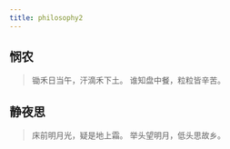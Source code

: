 ```yaml
---
title: philosophy2
---
```


## 悯农
> 锄禾日当午，汗滴禾下土。
> 谁知盘中餐，粒粒皆辛苦。


## 静夜思
> 床前明月光，疑是地上霜。
> 举头望明月，低头思故乡。
